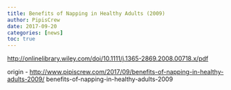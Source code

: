 ```yaml
---
title: Benefits of Napping in Healthy Adults (2009)
author: PipisCrew
date: 2017-09-20
categories: [news]
toc: true
---
```


http://onlinelibrary.wiley.com/doi/10.1111/j.1365-2869.2008.00718.x/pdf

origin - http://www.pipiscrew.com/2017/09/benefits-of-napping-in-healthy-adults-2009/ benefits-of-napping-in-healthy-adults-2009